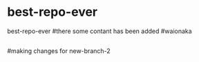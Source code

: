# best-repo-ever
best-repo-ever
#there some contant has been added
#waionaka


##
#making changes for new-branch-2
##
